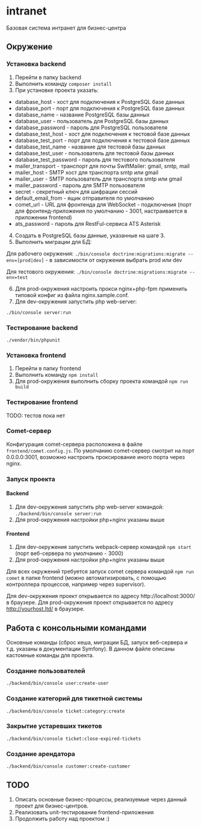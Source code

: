 # intranet
Базовая система интранет для бизнес-центра

## Окружение

### Установка backend

1. Перейти в папку backend
2. Выполнить команду ```composer install```
3. При установке проекта указать:
  * database_host - хост для подключения к PostgreSQL базе данных
  * database_port - порт для подключения к PostgreSQL базе данных
  * database_name - название PostgreSQL базы данных
  * database_user - пользователь для PostgreSQL базы данных
  * database_password - пароль для PostgreSQL пользователя
  * database_test_host - хост для подключения к тестовой базе данных
  * database_test_port - порт для подключения к тестовой базе данных
  * database_test_name - название для тестовой базы данных
  * database_test_user - пользователь для тестовой базы данных
  * database_test_password - пароль для тестового пользователя
  * mailer_transport - транспорт для почты SwiftMailer: gmail, smtp, mail
  * mailer_host - SMTP хост для транспорта smtp или gmail
  * mailer_user - SMTP пользователь для транспорта smtp или gmail
  * mailer_password - пароль для SMTP пользователя
  * secret - секретный ключ для шифрации сессий
  * default_email_from - ящик отправителя по умолчанию
  * comet_url - URL для фронтенда для WebSocket - подключения (порт для фронтенд-приложения по умолчанию - 3001, настраивается в приложении frontend)
  * ats_password - пароль для RestFul-сервиса ATS Asterisk
 4. Создать в PostgreSQL базы данные, указанные на шаге 3.
 5. Выполнить миграции для БД:
 
 Для рабочего окружения:
 ```./bin/console doctrine:migrations:migrate --env=[prod|dev]``` - в зависимости от окружения выбрать prod или dev
 
 Для тестового окружения:
 ```./bin/console doctrine:migrations:migrate --env=test```
 
 6. Для prod-окружения настроить прокси nginx+php-fpm применить типовой конфиг из файла nginx.sample.conf.
 7. Для dev-окружения запустить php web-server:
 
 ```./bin/console server:run```

### Тестирование backend

```./vendor/bin/phpunit```

### Установка frontend

1. Перейти в папку frontend
2. Выполнить команду ```npm install```
3. Для prod-окружения выполнить сборку проекта командой ```npm run build```

### Тестирование frontend

TODO: тестов пока нет

### Comet-сервер

Конфигурация comet-сервера расположена в файле `frontend/comet.config.js`. По умолчанию comet-сервер смотрит на порт 0.0.0.0:3001, возможно настроить проксирование иного порта через nginx.

### Запуск проекта

#### Backend

1. Для dev-окружения запустить php web-server командой: ```./backend/bin/console server:run```
2. Для prod-окружения настройки php+nginx указаны выше

#### Frontend

1. Для dev-окружения запустить webpack-сервер командой ```npm start``` (порт веб-сервера по умолчанию - 3000)
2. Для prod-окружения настройки php+nginx указаны выше

Для всех окружений требуется запуск comet сервера командой ```npm run comet``` в папке frontend (можно автоматизировать, с помощью контроллера процессов, например через supervisor).

Для dev-окружения проект открывается по адресу http://localhost:3000/ в браузере.
Для prod-окружения проект открывается по адресу http://yourhost.ltd/ в браузере.

## Работа с консольными командами

Основные команды (сброс кеша, миграции БД, запуск веб-сервера и т.д. указаны в документации Symfony). В данном файле описаны кастомные команды для проекта.

### Создание пользователей

```./backend/bin/console user:create-user```

### Создание категорий для тикетной системы

```./backend/bin/console ticket:category:create```

### Закрытие устаревших тикетов

```./backend/bin/console ticket:close-expired-tickets```

### Создание арендатора

```./backend/bin/console customer:create-customer```


 ## TODO
 
1. Описать основные бизнес-процессы, реализуемые через данный проект для бизнес-центров.
2. Реализовать unit-тестирование frontend-приложения
3. Продолжить работу над проектом :)
